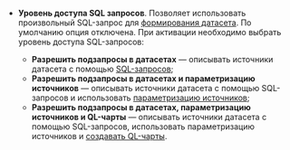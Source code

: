 * **Уровень доступа SQL запросов**. Позволяет использовать произвольный SQL-запрос для [формирования датасета](../../datalens/dataset/settings.md#sql-request-in-datatset). По умолчанию опция отключена. При активации необходимо выбрать уровень доступа SQL-запросов:

   * **Разрешить подзапросы в датасетах** — описывать источники датасета с помощью [SQL-запросов](../../datalens/dataset/settings.md#sql-request-in-datatset);
   * **Разрешить подзапросы в датасетах и параметризацию источников** — описывать источники датасета с помощью SQL-запросов и использовать [параметризацию источников](../../datalens/dataset/settings.md#parametrization);
   * **Разрешить подзапросы в датасетах, параметризацию источников и QL-чарты** — описывать источники датасета с помощью SQL-запросов, использовать параметризацию источников и [создавать QL-чарты](../../datalens/concepts/chart/ql-charts.md).
